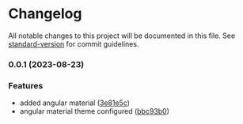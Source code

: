 # Changelog

All notable changes to this project will be documented in this file. See [standard-version](https://github.com/conventional-changelog/standard-version) for commit guidelines.

### 0.0.1 (2023-08-23)


### Features

* added angular material ([3e81e5c](https://github.com/mokkapps/changelog-generator-demo/commits/3e81e5c3653580038269c492c537068082f3ed2e))
* angular material theme configured ([bbc93b0](https://github.com/mokkapps/changelog-generator-demo/commits/bbc93b04a38f9d516dd8ee47b76b4e6d616b3127))
